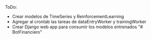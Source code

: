 ToDo:
- Crear modelos de TimeSeries y ReinforcementLearning
- Agregar al crontab las tareas de dataEntryWorker y trainingWorker
- Crear Django web app para consumir los modelos entrenados
"# BotFinanciero" 
